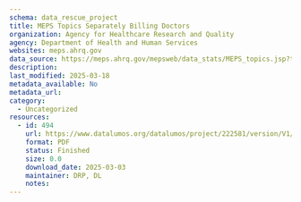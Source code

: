 ```yaml
---
schema: data_rescue_project 
title: MEPS Topics Separately Billing Doctors
organization: Agency for Healthcare Research and Quality
agency: Department of Health and Human Services
websites: meps.ahrq.gov
data_source: https://meps.ahrq.gov/mepsweb/data_stats/MEPS_topics.jsp?topicid=43Z-1
description: 
last_modified: 2025-03-18
metadata_available: No
metadata_url: 
category:
  - Uncategorized
resources:
  - id: 494
    url: https://www.datalumos.org/datalumos/project/222581/version/V1/view
    format: PDF
    status: Finished
    size: 0.0
    download_date: 2025-03-03
    maintainer: DRP, DL
    notes: 
---
```

